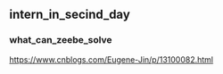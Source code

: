 ## intern_in_secind_day
### what_can_zeebe_solve
https://www.cnblogs.com/Eugene-Jin/p/13100082.html
